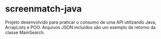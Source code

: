 # screenmatch-java
Projeto desenvolvido para praticar o consumo de uma API utilizando Java, ArrayLists e POO. Arquivos JSON incluídos são um exemplo de retorno da classe MainSearch.
